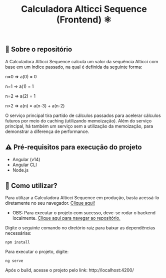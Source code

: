 <br>
<h1 align="center">
Calculadora Alticci Sequence (Frontend) ⚛️
</h1>
<br>

## 💬 Sobre o repositório

A Calculadora Alticci Sequence calcula um valor da sequência Alticci com base em um índice passado, na qual é definida da seguinte forma:

n=0 => a(0) = 0

n=1 => a(1) = 1

n=2 => a(2) = 1

n>2 => a(n) = a(n-3) + a(n-2)

O serviço principal tira partido de cálculos passados para acelerar cálculos futuros por meio do caching (utilizando memoização). Além do serviço principal, há também um serviço sem a utilização da memoização, para demonstrar a diferença de performance.

## ⚠ Pré-requisitos para execução do projeto

* Angular (v14)
* Angular CLI
* Node.js

## 📌 Como utilizar?

Para utilizar a Calculadora Alticci Sequence em produção, basta acessá-lo diretamente no seu navegador. [Clique aqui!](https://wienerdev.github.io/sds-angular/)

* OBS: Para executar o projeto com sucesso, deve-se rodar o backend localmente. [Clique aqui para navegar ao repositório.](https://github.com/wienerdev/alticci-sequence)

Digite o seguinte comando no diretório raiz para baixar as dependências necessárias:

```
npm install
```

Para executar o projeto, digite:

```
ng serve
```

Após o build, acesse o projeto pelo link: http://localhost:4200/
